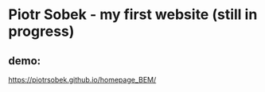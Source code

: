 # Piotr Sobek - my first website (still in progress)
## demo:
https://piotrsobek.github.io/homepage_BEM/
